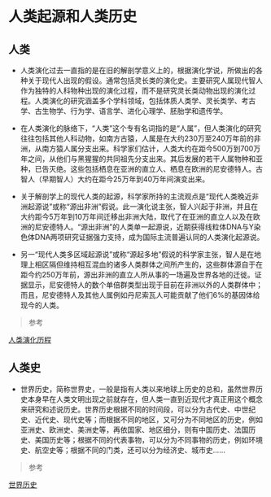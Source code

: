 
# 人类起源和人类历史


## 人类

* 人类演化过去一直指的是在旧的解剖学意义上的，根据演化学说，所做出的各种关于现代人出现的假设。通常包括灵长类的演化史。主要研究人属现代智人作为独特的人科物种出现的演化过程，而不是研究灵长类动物出现的演化过程。人类演化的研究涵盖多个学科领域，包括体质人类学、灵长类学、考古学、古生物学、行为学、语言学、进化心理学、胚胎学和遗传学。

* 在人类演化的脉络下，“人类”这个专有名词指的是“人属”，但人类演化的研究往往包括其他人科动物，如南方古猿，人属是在大约230万至240万年前的非洲，从南方猿人属分支出来。科学家们估计，人类大约在距今500万到700万年之间，从他们与黑猩猩的共同祖先分支出来。其后发展的若干人属物种和亚种，已告灭绝。这些包括栖息在亚洲的直立人、栖息在欧洲的尼安德特人。古智人（早期智人）大约在距今25万年到40万年间演变出来。

* 关于解剖学上的现代人类的起源，科学家所持的主流观点是“现代人类晚近非洲起源说”或称“源出非洲”假说。此一演化说主张，智人兴起于非洲，并且在大约距今5万年到10万年间迁移出非洲大陆，取代了在亚洲的直立人以及在欧洲的尼安德特人。“源出非洲”的人类单一起源说，近期获得线粒体DNA与Y染色体DNA两项研究证据强力支持，成为国际主流普遍认同的人类演化起源说。

* 另一“现代人类多区域起源说”或称“源起多地”假说的科学家主张，智人是在地理上相区隔但维持相互混血的诸多人类群体之间所产生的，这些群体源自于在距今约250万年前，源出非洲的直立人所从事的一场遍及世界各地的迁徙。证据显示，尼安德特人的数个单倍群类型出现于目前在非洲以外的人类群体中；而且，尼安德特人及其他人属例如丹尼索瓦人可能贡献了他们6%的基因体给现今的人类。

> 参考

[人类演化历程](https://zh.bnu.wikimirror.net/wiki/Template:%E4%BA%BA%E9%A1%9E%E6%BC%94%E5%8C%96%E6%AD%B7%E7%A8%8B)

## 人类史

* 世界历史，简称世界史，一般是指有人类以来地球上历史的总和，虽然世界历史本身早在人类文明出现之前就存在，但人类一直到近现代才真正用这个概念来研究和述说历史。世界历史根据不同的时间段，可以分为古代史、中世纪史、近代史、现代史等；而根据不同的地区，又可分为不同地区的历史，例如亚洲史、欧洲史、美洲史等，再依国家、地区细分，则有中国历史、法国历史、美国历史等；根据不同的代表事物，可以分为不同事物的历史，例如环境史、航空史等；根据不同的门类，还可以分为经济史、城市史......

> 参考


[世界历史](https://zh.bnu.wikimirror.net/wiki/%E4%B8%96%E7%95%8C%E6%AD%B7%E5%8F%B2)
